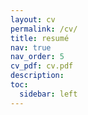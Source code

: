 ```yaml
---
layout: cv
permalink: /cv/
title: resumé
nav: true
nav_order: 5
cv_pdf: cv.pdf
description:
toc:
  sidebar: left
---
```

